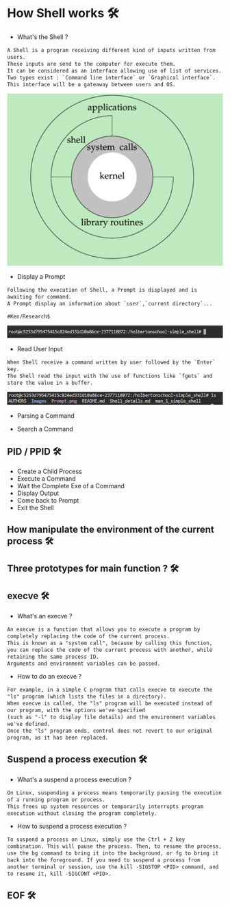 # How Shell works :hammer_and_wrench:

* What's the Shell ?

```
A Shell is a program receiving different kind of inputs written from users.
These inputs are send to the computer for execute them.
It can be considered as an interface allowing use of list of services.
Two types exist : `Command line interface` or `Graphical interface`.
This interface will be a gateaway between users and OS.
```
![Scheme](https://github.com/PhantomWatchdog/holbertonschool-simple_shell/blob/main/Images/Schema_Shell.png)

* Display a Prompt

```
Following the execution of Shell, a Prompt is displayed and is awaiting for command.
A Prompt display an information about `user`,`current directory`...
```

```
#Ken/Research$
```
![Scheme](https://github.com/PhantomWatchdog/holbertonschool-simple_shell/blob/main/Images/Prompt.png)

* Read User Input

```
When Shell receive a command written by user followed by the `Enter` key.
The Shell read the input with the use of functions like `fgets` and store the value in a buffer.
```
![Scheme](https://github.com/PhantomWatchdog/holbertonschool-simple_shell/blob/main/Images/Read_input.png)

* Parsing a Command

* Search a Command
 
## PID / PPID :hammer_and_wrench:
* Create a Child Process
* Execute a Command
* Wait the Complete Exe of a Command
* Display Output
* Come back to Prompt
* Exit the Shell

## How manipulate the environment of the current process :hammer_and_wrench:

## Three prototypes for main function ? :hammer_and_wrench:

## execve :hammer_and_wrench:

* What's an execve ?

```
An execve is a function that allows you to execute a program by completely replacing the code of the current process. 
This is known as a "system call", because by calling this function, 
you can replace the code of the current process with another, while retaining the same process ID. 
Arguments and environment variables can be passed.

```

* How to do an execve ?

```
For example, in a simple C program that calls execve to execute the "ls" program (which lists the files in a directory). 
When execve is called, the "ls" program will be executed instead of our program, with the options we've specified 
(such as "-l" to display file details) and the environment variables we've defined. 
Once the "ls" program ends, control does not revert to our original program, as it has been replaced.

```

## Suspend a process execution :hammer_and_wrench:

* What's a suspend a process execution ?

```
On Linux, suspending a process means temporarily pausing the execution of a running program or process. 
This frees up system resources or temporarily interrupts program execution without closing the program completely.

```

* How to suspend a process execution ?

```
To suspend a process on Linux, simply use the Ctrl + Z key combination. This will pause the process. Then, to resume the process, use the bg command to bring it into the background, or fg to bring it back into the foreground. If you need to suspend a process from another terminal or session, use the kill -SIGSTOP <PID> command, and to resume it, kill -SIGCONT <PID>.

```

## EOF :hammer_and_wrench:

